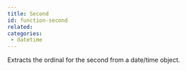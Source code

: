 ```yaml
---
title: Second
id: function-second
related:
categories:
 - datetime
---
```


Extracts the ordinal for the second from a date/time object.
